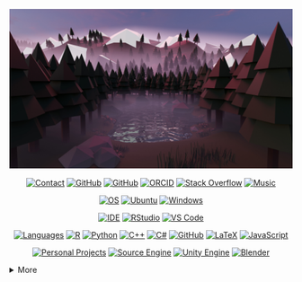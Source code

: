 ![Header](https://github.com/nobrien97/nobrien97/raw/main/images/lake4kdusk.jpg)


<p align="center">
    <a href="#"><img alt="Contact" src="https://img.shields.io/badge/-My%20Links-494649?style=flat-square&logo=rss&logoColor=white"></a>
    <a href="https://github.com/nobrien97" target="_blank"><img alt="GitHub" src="https://img.shields.io/badge/-@nobrien97-181717?style=flat-square&logo=GitHub&logoColor=white"></a>
    <a href="https://twitter.com/stochasnick" target="_blank"><img alt="GitHub" src="https://img.shields.io/badge/-@stochasnick-1DA1F2?style=flat-square&logo=Twitter&logoColor=white"></a>
    <a href="https://orcid.org/0000-0003-1363-5841" target="_blank"><img alt="ORCID" src="https://img.shields.io/badge/-ORCID-A6CE39?style=flat-square&logo=ORCID&logoColor=white"></a>
    <a href="https://stackoverflow.com/users/13586824/nick-obrien" target="_blank"><img alt="Stack Overflow" src="https://img.shields.io/badge/-Stack%20Overflow-FE7A16?style=flat-square&logo=Stack-Overflow&logoColor=white"></a>
    <a href="https://distrokid.com/hyperfollow/sinesurfer/transmission" target="_blank"><img alt="Music" src="https://img.shields.io/badge/-My%20Music-1DB954?style=flat-square&logo=spotify&logoColor=white"></a>
</p>

<p align="center">
    <a href="#"><img alt="OS" src="https://img.shields.io/badge/-OS-494649?logo=docker&logoColor=white&style=flat-square"></a>
    <a href="#"><img alt="Ubuntu" src="https://img.shields.io/badge/-Ubuntu%2020.04-E95420?logo=ubuntu&logoColor=white&style=flat-square"></a>
    <a href="#"><img alt="Windows" src="https://img.shields.io/badge/-Windows%2010-0078D6?logo=windows&logoColor=white&style=flat-square"></a>

<p align="center">
    <a href="#"><img alt="IDE" src="https://img.shields.io/badge/-IDE-494649?logo=visualstudio&logoColor=white&style=flat-square"></a>
    <a href="#"><img alt="RStudio" src="https://img.shields.io/badge/-RStudio-75AADB?logo=rstudio&logoColor=white&style=flat-square"></a>
    <a href="#"><img alt="VS Code" src="https://img.shields.io/badge/-VS%20Code-007ACC?logo=visualstudiocode&logoColor=white&style=flat-square"></a>

<p align="center">
    <a href="#"><img alt="Languages" src="https://img.shields.io/badge/-Languages%2FTools-494649?logo=plex&logoColor=white&style=flat-square"></a>
    <a href="#"><img alt="R" src="https://img.shields.io/badge/-R-276DC3?logo=r&logoColor=white&style=flat-square"></a>
    <a href="#"><img alt="Python" src="https://img.shields.io/badge/-Python%203-3776AB?logo=python&logoColor=white&style=flat-square"></a>
    <a href="#"><img alt="C++" src="https://img.shields.io/badge/-C%2B%2B-00599C?logo=c%2B%2B&logoColor=white&style=flat-square"></a>
    <a href="#"><img alt="C#" src="https://img.shields.io/badge/-C%23-239120?logo=csharp&logoColor=white&style=flat-square"></a>
    <a href="#"><img alt="GitHub" src="https://img.shields.io/badge/-GitHub-181717?logo=github&logoColor=white&style=flat-square"></a>
    <a href="#"><img alt="LaTeX" src="https://img.shields.io/badge/-LaTeX-008080?logo=latex&logoColor=white&style=flat-square"></a>
    <a href="#"><img alt="JavaScript" src="https://img.shields.io/badge/-JavaScript-F7DF1E?logo=javascript&logoColor=white&style=flat-square"></a>

<p align="center">
    <a href="#"><img alt="Personal Projects" src="https://img.shields.io/badge/-Personal%20Projects-494649?logo=pcgamingwiki&logoColor=white&style=flat-square"></a>
    <a href="#"><img alt="Source Engine" src="https://img.shields.io/badge/-Source%20Engine-F79A10?logo=sourceengine&logoColor=white&style=flat-square"></a>
    <a href="#"><img alt="Unity Engine" src="https://img.shields.io/badge/-Unity%20Engine-cccccc?logo=unity&logoColor=white&style=flat-square"></a>
    <a href="#"><img alt="Blender" src="https://img.shields.io/badge/-Blender-F5792A?logo=blender&logoColor=white&style=flat-square"></a>


<details>
<summary>More</summary>
<p align="center">
    <h1>Hello, world! 👋</h1>
    I'm Nick O'Brien, a PhD candidate in the <a href="https://www.ortizbarrientoslab.org/">Ortiz-Barrientos Lab</a> at the University of Queensland, Australia. My research interests include constraints and drivers of polygenic adaptation, and computational methods to find these regulators of natural selection. My PhD focuses on investigating some of these adaptive regulators in the context of both additive quantitative genetics models and nonlinear gene regulatory network models, using forward-time genetic simulation approaches. In my free time, I like to listen to and write music, play video games, and code. I also like to mod video games - I have done a bit of everything: level design, environment art, voice acting, scripting, and music.

<h2>📈 GitHub Stats</h2>
    <p align="center">
        <img alt = "GitHub Stats" src="https://github-readme-stats.vercel.app/api?username=nobrien97&include_all_commits=true&count_private=true&show_icons=true&hide=issues&icon_color=000000&hide_border=true&title_color=5391FE&text_color=555&theme=dracula">
        <br>
        <img alt = "Top Language" src="https://github-readme-stats.vercel.app/api/top-langs/?username=nobrien97&hide=html,&hide_border=true&title_color=5391FE&text_color=555&theme=dracula">
        </p>

<h2>🎵 Spotify Stats</h2>
<table width="500px" align="center">
    <tbody>
    <tr valign="top">
        <td width="500px" align="center">
            <a href="https://open.spotify.com/user/31cdjiloso3bfclnhablq7ka3tvi" target="_blank"> <img width="500px" src="https://spotify-recently-played-readme.vercel.app/api?user=31cdjiloso3bfclnhablq7ka3tvi&unique=true"/> </a>
        </td>
    </tr>
    </tbody>
</table>

</details>


<!--
**nobrien97/nobrien97** is a ✨ _special_ ✨ repository because its `README.md` (this file) appears on your GitHub profile.

Here are some ideas to get you started:

- 🔭 I’m currently working on ...
- 🌱 I’m currently learning ...
- 👯 I’m looking to collaborate on ...
- 🤔 I’m looking for help with ...
- 💬 Ask me about ...
- 📫 How to reach me: ...
- 😄 Pronouns: ...
- ⚡ Fun fact: ...
-->

